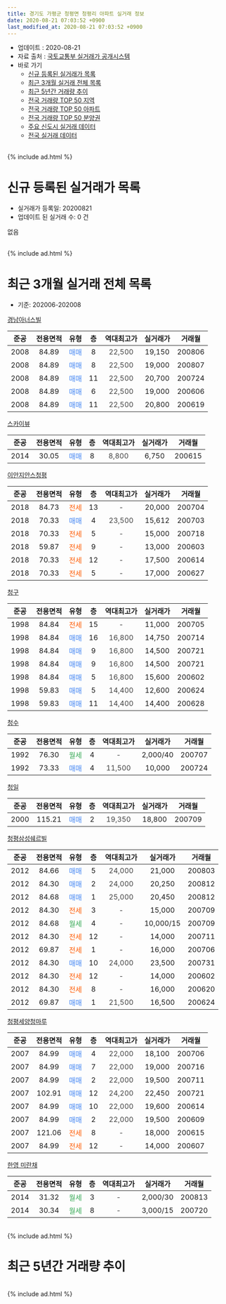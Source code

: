 ```yaml
---
title: 경기도 가평군 청평면 청평리 아파트 실거래 정보
date: 2020-08-21 07:03:52 +0900
last_modified_at: 2020-08-21 07:03:52 +0900
---
```


* 업데이트 : 2020-08-21
* 자료 출처 : [국토교통부 실거래가 공개시스템](http://rt.molit.go.kr)
* 바로 가기
    * [신규 등록된 실거래가 목록](#신규-등록된-실거래가-목록)
    * [최근 3개월 실거래 전체 목록](#최근-3개월-실거래-전체-목록)
    * [최근 5년간 거래량 추이](#최근-5년간-거래량-추이)
    * [전국 거래량 TOP 50 지역](https://inasie.github.io/apt-trade-info/최근-3개월-전국에서-가장-거래가-많이-발생한-지역)
    * [전국 거래량 TOP 50 아파트](https://inasie.github.io/apt-trade-info/최근-3개월-전국에서-가장-거래가-많이-발생한-아파트)
    * [전국 거래량 TOP 50 분양권](https://inasie.github.io/apt-trade-info/최근-3개월-전국에서-가장-거래가-많이-발생한-분양권)
    * [주요 신도시 실거래 데이터](https://inasie.github.io/apt-trade-info/주요-신도시)
    * [전국 실거래 데이터](https://inasie.github.io/apt-trade-info/전국)
<br>
{% include ad.html %}
<br>

# 신규 등록된 실거래가 목록
* 실거래가 등록일: 20200821
* 업데이트 된 실거래 수: 0 건

없음

<br>
{% include ad.html %}
<br>

# 최근 3개월 실거래 전체 목록
* 기준: 202006-202008


[경남아너스빌](https://search.naver.com/search.naver?query=%EA%B2%BD%EA%B8%B0%EB%8F%84+%EA%B0%80%ED%8F%89%EA%B5%B0+%EC%B2%AD%ED%8F%89%EB%A9%B4+%EC%B2%AD%ED%8F%89%EB%A6%AC+%EA%B2%BD%EB%82%A8%EC%95%84%EB%84%88%EC%8A%A4%EB%B9%8C)

|준공|전용면적|유형|층|역대최고가|실거래가|거래월|
|:---:|:---:|:---:|:---:|:---:|:---:|:---:|
|2008|84.89|<span style="color:#4285f3">매매</span>|8|<span style="color:#444444">22,500</span>|19,150|200806|
|2008|84.89|<span style="color:#4285f3">매매</span>|8|<span style="color:#444444">22,500</span>|19,000|200807|
|2008|84.89|<span style="color:#4285f3">매매</span>|11|<span style="color:#444444">22,500</span>|20,700|200724|
|2008|84.89|<span style="color:#4285f3">매매</span>|6|<span style="color:#444444">22,500</span>|19,000|200606|
|2008|84.89|<span style="color:#4285f3">매매</span>|11|<span style="color:#444444">22,500</span>|20,800|200619|

[스카이뷰](https://search.naver.com/search.naver?query=%EA%B2%BD%EA%B8%B0%EB%8F%84+%EA%B0%80%ED%8F%89%EA%B5%B0+%EC%B2%AD%ED%8F%89%EB%A9%B4+%EC%B2%AD%ED%8F%89%EB%A6%AC+%EC%8A%A4%EC%B9%B4%EC%9D%B4%EB%B7%B0)

|준공|전용면적|유형|층|역대최고가|실거래가|거래월|
|:---:|:---:|:---:|:---:|:---:|:---:|:---:|
|2014|30.05|<span style="color:#4285f3">매매</span>|8|<span style="color:#444444">8,800</span>|6,750|200615|

[이안지안스청평](https://search.naver.com/search.naver?query=%EA%B2%BD%EA%B8%B0%EB%8F%84+%EA%B0%80%ED%8F%89%EA%B5%B0+%EC%B2%AD%ED%8F%89%EB%A9%B4+%EC%B2%AD%ED%8F%89%EB%A6%AC+%EC%9D%B4%EC%95%88%EC%A7%80%EC%95%88%EC%8A%A4%EC%B2%AD%ED%8F%89)

|준공|전용면적|유형|층|역대최고가|실거래가|거래월|
|:---:|:---:|:---:|:---:|:---:|:---:|:---:|
|2018|84.73|<span style="color:#ff5a00">전세</span>|13|<span style="color:#444444">-</span>|20,000|200704|
|2018|70.33|<span style="color:#4285f3">매매</span>|4|<span style="color:#444444">23,500</span>|15,612|200703|
|2018|70.33|<span style="color:#ff5a00">전세</span>|5|<span style="color:#444444">-</span>|15,000|200718|
|2018|59.87|<span style="color:#ff5a00">전세</span>|9|<span style="color:#444444">-</span>|13,000|200603|
|2018|70.33|<span style="color:#ff5a00">전세</span>|12|<span style="color:#444444">-</span>|17,500|200614|
|2018|70.33|<span style="color:#ff5a00">전세</span>|5|<span style="color:#444444">-</span>|17,000|200627|

[청구](https://search.naver.com/search.naver?query=%EA%B2%BD%EA%B8%B0%EB%8F%84+%EA%B0%80%ED%8F%89%EA%B5%B0+%EC%B2%AD%ED%8F%89%EB%A9%B4+%EC%B2%AD%ED%8F%89%EB%A6%AC+%EC%B2%AD%EA%B5%AC)

|준공|전용면적|유형|층|역대최고가|실거래가|거래월|
|:---:|:---:|:---:|:---:|:---:|:---:|:---:|
|1998|84.84|<span style="color:#ff5a00">전세</span>|15|<span style="color:#444444">-</span>|11,000|200705|
|1998|84.84|<span style="color:#4285f3">매매</span>|16|<span style="color:#444444">16,800</span>|14,750|200714|
|1998|84.84|<span style="color:#4285f3">매매</span>|9|<span style="color:#444444">16,800</span>|14,500|200721|
|1998|84.84|<span style="color:#4285f3">매매</span>|9|<span style="color:#444444">16,800</span>|14,500|200721|
|1998|84.84|<span style="color:#4285f3">매매</span>|5|<span style="color:#444444">16,800</span>|15,600|200602|
|1998|59.83|<span style="color:#4285f3">매매</span>|5|<span style="color:#444444">14,400</span>|12,600|200624|
|1998|59.83|<span style="color:#4285f3">매매</span>|11|<span style="color:#444444">14,400</span>|14,400|200628|

[청수](https://search.naver.com/search.naver?query=%EA%B2%BD%EA%B8%B0%EB%8F%84+%EA%B0%80%ED%8F%89%EA%B5%B0+%EC%B2%AD%ED%8F%89%EB%A9%B4+%EC%B2%AD%ED%8F%89%EB%A6%AC+%EC%B2%AD%EC%88%98)

|준공|전용면적|유형|층|역대최고가|실거래가|거래월|
|:---:|:---:|:---:|:---:|:---:|:---:|:---:|
|1992|76.30|<span style="color:#34a853">월세</span>|4|<span style="color:#444444">-</span>|2,000/40|200707|
|1992|73.33|<span style="color:#4285f3">매매</span>|4|<span style="color:#444444">11,500</span>|10,000|200724|

[청일](https://search.naver.com/search.naver?query=%EA%B2%BD%EA%B8%B0%EB%8F%84+%EA%B0%80%ED%8F%89%EA%B5%B0+%EC%B2%AD%ED%8F%89%EB%A9%B4+%EC%B2%AD%ED%8F%89%EB%A6%AC+%EC%B2%AD%EC%9D%BC)

|준공|전용면적|유형|층|역대최고가|실거래가|거래월|
|:---:|:---:|:---:|:---:|:---:|:---:|:---:|
|2000|115.21|<span style="color:#4285f3">매매</span>|2|<span style="color:#444444">19,350</span>|18,800|200709|

[청평삼성쉐르빌](https://search.naver.com/search.naver?query=%EA%B2%BD%EA%B8%B0%EB%8F%84+%EA%B0%80%ED%8F%89%EA%B5%B0+%EC%B2%AD%ED%8F%89%EB%A9%B4+%EC%B2%AD%ED%8F%89%EB%A6%AC+%EC%B2%AD%ED%8F%89%EC%82%BC%EC%84%B1%EC%89%90%EB%A5%B4%EB%B9%8C)

|준공|전용면적|유형|층|역대최고가|실거래가|거래월|
|:---:|:---:|:---:|:---:|:---:|:---:|:---:|
|2012|84.66|<span style="color:#4285f3">매매</span>|5|<span style="color:#444444">24,000</span>|21,000|200803|
|2012|84.30|<span style="color:#4285f3">매매</span>|2|<span style="color:#444444">24,000</span>|20,250|200812|
|2012|84.68|<span style="color:#4285f3">매매</span>|1|<span style="color:#444444">25,000</span>|20,450|200812|
|2012|84.30|<span style="color:#ff5a00">전세</span>|3|<span style="color:#444444">-</span>|15,000|200709|
|2012|84.68|<span style="color:#34a853">월세</span>|4|<span style="color:#444444">-</span>|10,000/15|200709|
|2012|84.30|<span style="color:#ff5a00">전세</span>|12|<span style="color:#444444">-</span>|14,000|200711|
|2012|69.87|<span style="color:#ff5a00">전세</span>|1|<span style="color:#444444">-</span>|16,000|200706|
|2012|84.30|<span style="color:#4285f3">매매</span>|10|<span style="color:#444444">24,000</span>|23,500|200731|
|2012|84.30|<span style="color:#ff5a00">전세</span>|12|<span style="color:#444444">-</span>|14,000|200602|
|2012|84.30|<span style="color:#ff5a00">전세</span>|8|<span style="color:#444444">-</span>|16,000|200620|
|2012|69.87|<span style="color:#4285f3">매매</span>|1|<span style="color:#444444">21,500</span>|16,500|200624|

[청평세양청마루](https://search.naver.com/search.naver?query=%EA%B2%BD%EA%B8%B0%EB%8F%84+%EA%B0%80%ED%8F%89%EA%B5%B0+%EC%B2%AD%ED%8F%89%EB%A9%B4+%EC%B2%AD%ED%8F%89%EB%A6%AC+%EC%B2%AD%ED%8F%89%EC%84%B8%EC%96%91%EC%B2%AD%EB%A7%88%EB%A3%A8)

|준공|전용면적|유형|층|역대최고가|실거래가|거래월|
|:---:|:---:|:---:|:---:|:---:|:---:|:---:|
|2007|84.99|<span style="color:#4285f3">매매</span>|4|<span style="color:#444444">22,000</span>|18,100|200706|
|2007|84.99|<span style="color:#4285f3">매매</span>|7|<span style="color:#444444">22,000</span>|19,000|200716|
|2007|84.99|<span style="color:#4285f3">매매</span>|2|<span style="color:#444444">22,000</span>|19,500|200711|
|2007|102.91|<span style="color:#4285f3">매매</span>|12|<span style="color:#444444">24,200</span>|22,450|200721|
|2007|84.99|<span style="color:#4285f3">매매</span>|10|<span style="color:#444444">22,000</span>|19,600|200614|
|2007|84.99|<span style="color:#4285f3">매매</span>|2|<span style="color:#444444">22,000</span>|19,500|200609|
|2007|121.06|<span style="color:#ff5a00">전세</span>|8|<span style="color:#444444">-</span>|18,000|200615|
|2007|84.99|<span style="color:#ff5a00">전세</span>|12|<span style="color:#444444">-</span>|14,000|200607|


<script async src="//pagead2.googlesyndication.com/pagead/js/adsbygoogle.js"></script>
<!-- 기본 -->
<ins class="adsbygoogle"
     style="display:block"
     data-ad-client="ca-pub-2446590836940007"
     data-ad-slot="1659523306"
     data-ad-format="auto"
     data-full-width-responsive="true"></ins>
<script>
(adsbygoogle = window.adsbygoogle || []).push({});
</script>


[한영 미란채](https://search.naver.com/search.naver?query=%EA%B2%BD%EA%B8%B0%EB%8F%84+%EA%B0%80%ED%8F%89%EA%B5%B0+%EC%B2%AD%ED%8F%89%EB%A9%B4+%EC%B2%AD%ED%8F%89%EB%A6%AC+%ED%95%9C%EC%98%81+%EB%AF%B8%EB%9E%80%EC%B1%84)

|준공|전용면적|유형|층|역대최고가|실거래가|거래월|
|:---:|:---:|:---:|:---:|:---:|:---:|:---:|
|2014|31.32|<span style="color:#34a853">월세</span>|3|<span style="color:#444444">-</span>|2,000/30|200813|
|2014|30.34|<span style="color:#34a853">월세</span>|8|<span style="color:#444444">-</span>|3,000/15|200720|


<br>
{% include ad.html %}
<br>

# 최근 5년간 거래량 추이


<div style="width:100%;">
    <canvas id="deal_progress" height="200"></canvas>
</div>

<script>
new Chart(document.getElementById("deal_progress"), {
    type: 'line',
    data: {
        labels: ['201508','201509','201510','201511','201512','201601','201602','201603','201604','201605','201606','201607','201608','201609','201610','201611','201612','201701','201702','201703','201704','201705','201706','201707','201708','201709','201710','201711','201712','201801','201802','201803','201804','201805','201806','201807','201808','201809','201810','201811','201812','201901','201902','201903','201904','201905','201906','201907','201908','201909','201910','201911','201912','202001','202002','202003','202004','202005','202006','202007','202008'],
        datasets: [{
            label: '매매',
            pointRadius: 1,
            data: [21, 9, 17, 6, 11, 7, 10, 12, 24, 13, 15, 10, 17, 19, 24, 6, 6, 4, 10, 11, 6, 12, 6, 17, 17, 13, 20, 7, 5, 16, 22, 14, 17, 11, 17, 17, 8, 19, 10, 4, 4, 4, 5, 2, 10, 15, 10, 2, 7, 8, 8, 25, 13, 4, 6, 7, 8, 7, 9, 12, 5],
            borderColor: "rgba(255, 201, 14, 1)",
            backgroundColor: "rgba(255, 201, 14, 0.5)",
            fill: false,
            lineTension: 0
        },{
            label: '전월세',
            pointRadius: 1,
            data: [5, 6, 11, 10, 7, 6, 8, 9, 12, 8, 10, 16, 12, 2, 2, 6, 5, 12, 7, 11, 6, 6, 8, 5, 4, 3, 5, 5, 4, 9, 15, 18, 16, 4, 14, 11, 4, 7, 10, 6, 4, 8, 12, 7, 4, 3, 7, 11, 7, 3, 11, 5, 3, 13, 11, 9, 8, 14, 7, 9, 1],
            borderColor: "rgba(0, 141, 185, 1)",
            backgroundColor: "rgba(0, 141, 185, 0.5)",
            fill: false,
            lineTension: 0
        }
        ]
    },
    options: {
        responsive: true,
        title: {
            display: false
        },
        tooltips: {
            mode: 'index',
            intersect: false
        },
        hover: {
            mode: 'nearest',
            intersect: true
        },
        scales: {
            xAxes: [{
                display: true,
                scaleLabel: {
                    display: true,
                    labelString: '년/월'
                }
            }],
            yAxes: [{
                display: true,
                ticks: {
                    suggestedMin: 0,
                },
                scaleLabel: {
                    display: true,
                    labelString: '실거래 수'
                }
            }]
        }
    }
});

</script>


<br>
{% include ad.html %}
<br>

